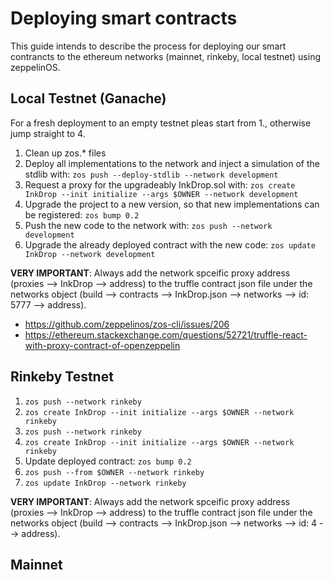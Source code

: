 # Deploying smart contracts

This guide intends to describe the process for deploying our smart contrancts to the ethereum networks (mainnet, rinkeby, local testnet) using zeppelinOS.

## Local Testnet (Ganache)

For a fresh deployment to an empty testnet pleas start from 1., otherwise jump straight to 4.

1.  Clean up zos.\* files
2.  Deploy all implementations to the network and inject a simulation of the stdlib with: `zos push --deploy-stdlib --network development`
3.  Request a proxy for the upgradeably InkDrop.sol with: `zos create InkDrop --init initialize --args $OWNER --network development`
4.  Upgrade the project to a new version, so that new implementations can be registered: `zos bump 0.2`
5.  Push the new code to the network with: `zos push --network development`
6.  Upgrade the already deployed contract with the new code: `zos update InkDrop --network development`

**VERY IMPORTANT**: Always add the network spceific proxy address (proxies --> InkDrop --> address) to the truffle contract json file under the networks object (build --> contracts --> InkDrop.json --> networks --> id: 5777 --> address).

- https://github.com/zeppelinos/zos-cli/issues/206
- https://ethereum.stackexchange.com/questions/52721/truffle-react-with-proxy-contract-of-openzeppelin

## Rinkeby Testnet

1.  `zos push --network rinkeby`
2.  `zos create InkDrop --init initialize --args $OWNER --network rinkeby`
3.  `zos push --network rinkeby`
4.  `zos create InkDrop --init initialize --args $OWNER --network rinkeby`
5.  Update deployed contract: `zos bump 0.2`
6.  `zos push --from $OWNER --network rinkeby`
7.  `zos update InkDrop --network rinkeby`

**VERY IMPORTANT**: Always add the network spceific proxy address (proxies --> InkDrop --> address) to the truffle contract json file under the networks object (build --> contracts --> InkDrop.json --> networks --> id: 4 --> address).

## Mainnet
